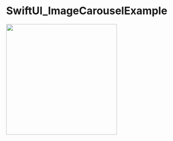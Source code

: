 # SwiftUI_ImageCarouselExample

<img src="https://user-images.githubusercontent.com/6063541/226108786-d5a4f456-f3a0-4708-9353-30d90acf7f97.gif" width="300" >

